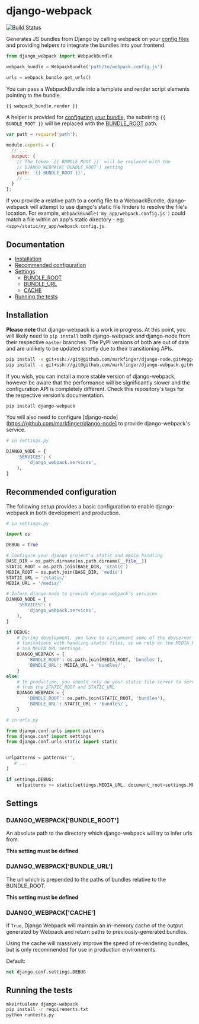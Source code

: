 django-webpack
==============

[![Build Status](https://travis-ci.org/markfinger/django-webpack.svg?branch=master)](https://travis-ci.org/markfinger/django-webpack)

Generates JS bundles from Django by calling webpack on your [config files](webpack.github.io/docs/configuration.html) and providing helpers to integrate the bundles into your frontend.

```python
from django_webpack import WebpackBundle

webpack_bundle = WebpackBundle('path/to/webpack.config.js')

urls = webpack_bundle.get_urls()
```

You can pass a WebpackBundle into a template and render script elements pointing to the bundle.
```html
{{ webpack_bundle.render }}
```

A helper is provided for [configuring your bundle](webpack.github.io/docs/configuration.html), the substring `{{ BUNDLE_ROOT }}` will be replaced with the [BUNDLE_ROOT](#django_webpackbundle_root) path.

```javascript
var path = require('path');

module.exports = {
  // ...
  output: {
    // The token `{{ BUNDLE_ROOT }}` will be replaced with the
    // DJANGO_WEBPACK['BUNDLE_ROOT'] setting
    path: '{{ BUNDLE_ROOT }}',
    // ..
  }
};
```

If you provide a relative path to a config file to a WebpackBundle, django-webpack will attempt to use django's static file finders to resolve the file's location. For example, `WebpackBundle('my_app/webpack.config.js')` could match a file within an app's static directory - eg: `<app>/static/my_app/webpack.config.js`.

Documentation
-------------

- [Installation](#installation)
- [Recommended configuration](#recommended-configuration)
- [Settings](#settings)
  - [BUNDLE_ROOT](#django_webpackbundle_root)
  - [BUNDLE_URL](#django_webpackbundle_url)
  - [CACHE](#django_webpackcache)
- [Running the tests](#running-the-tests)


Installation
------------

**Please note** that django-webpack is a work in progress. At this point, you will likely need to `pip install` both django-webpack and django-node from their respective `master` branches. The PyPI versions of both are out of date and are unlikely to be updated shortly due to their transitioning APIs.

```bash
pip install -e git+ssh://git@github.com/markfinger/django-node.git#egg=django-node
pip install -e git+ssh://git@github.com/markfinger/django-webpack.git#egg=django-webpack
```

If you wish, you can install a more stable version of django-webpack, however be aware that the performance will be significantly slower and the configuration API is completely different. Check this repository's tags for the respective version's documentation.

```bash
pip install django-webpack
```

You will also need to configure [django-node](https://github.com/markfinger/django-node] to provide django-webpack's service.

```python
# in settings.py

DJANGO_NODE = {
    'SERVICES': (
        'django_webpack.services',
    ),
}
```

Recommended configuration
-------------------------

The following setup provides a basic configuration to enable django-webpack in both development and production.

```python
# in settings.py

import os

DEBUG = True

# Configure your django project's static and media handling
BASE_DIR = os.path.dirname(os.path.dirname(__file__))
STATIC_ROOT = os.path.join(BASE_DIR, 'static')
MEDIA_ROOT = os.path.join(BASE_DIR, 'media')
STATIC_URL = '/static/'
MEDIA_URL = '/media/'

# Inform django-node to provide django-webpack's services
DJANGO_NODE = {
    'SERVICES': (
        'django_webpack.services',
    ),
}

if DEBUG:
    # During development, you have to circumvent some of the devserver's 
    # limitations with handling static files, so we rely on the MEDIA_ROOT 
    # and MEDIA_URL settings.
    DJANGO_WEBPACK = {
        'BUNDLE_ROOT': os.path.join(MEDIA_ROOT, 'bundles'),
        'BUNDLE_URL': MEDIA_URL + 'bundles/',
    }
else:
    # In production, you should rely on your static file server to serve
    # from the STATIC_ROOT and STATIC_URL
    DJANGO_WEBPACK = {
        'BUNDLE_ROOT': os.path.join(STATIC_ROOT, 'bundles'),
        'BUNDLE_URL': STATIC_URL + 'bundles/',
    }
```

```python
# in urls.py

from django.conf.urls import patterns
from django.conf import settings
from django.conf.urls.static import static


urlpatterns = patterns('',
   # ...
)

if settings.DEBUG:
    urlpatterns += static(settings.MEDIA_URL, document_root=settings.MEDIA_ROOT)
```


Settings
--------

### DJANGO_WEBPACK['BUNDLE_ROOT']

An absolute path to the directory which django-webpack will try to infer urls from.

**This setting must be defined**

### DJANGO_WEBPACK['BUNDLE_URL']

The url which is prepended to the paths of bundles relative to the BUNDLE_ROOT.

**This setting must be defined**

### DJANGO_WEBPACK['CACHE']

If `True`, Django Webpack will maintain an in-memory cache of the output generated by
Webpack and return paths to previously-generated bundles.

Using the cache will massively improve the speed of re-rendering bundles, but is only
recommended for use in production environments.

Default:
```python
not django.conf.settings.DEBUG
```


Running the tests
-----------------

```bash
mkvirtualenv django-webpack
pip install -r requirements.txt
python runtests.py
```
